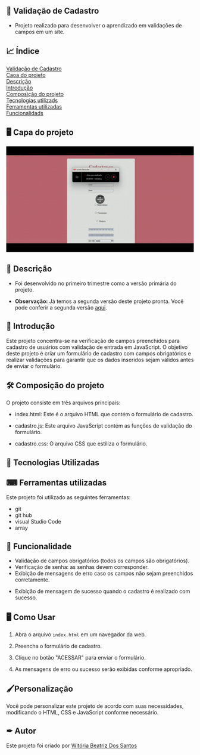 
## 📃 Validação de Cadastro

* Projeto realizado para desenvolver o aprendizado em validações de campos em um site.

## 📈 Índice 
[Validação de Cadastro]()  
[Caoa do projeto]()  
[Descrição]()  
[Introdução]()  
[Composição do projeto]()  
[Tecnologias utilizads]()  
[Ferramentas utilizadas]()  
[Funcionalidads]()  

## 🖥️ Capa do projeto

<img src="imgs/cadastro1.gif">

## 📌 Descrição

* Foi desenvolvido no primeiro trimestre como a versão primária do projeto.

* **Observação:** Já temos a segunda versão deste projeto pronta. Você pode conferir a segunda versão [aqui](https://witoriabeatriz.github.io/Cadastro-versao-final/).


## 📝 Introdução

Este projeto concentra-se na verificação de campos preenchidos para cadastro de usuários com validação de entrada em JavaScript. O objetivo deste projeto é criar um formulário de cadastro com campos obrigatórios e realizar validações para garantir que os dados inseridos sejam válidos antes de enviar o formulário.

## 🛠️ Composição do projeto 

O projeto consiste em três arquivos principais:

* index.html: Este é o arquivo HTML que contém o formulário de cadastro.

* cadastro.js: Este arquivo JavaScript contém as funções de validação do formulário.

* cadastro.css: O arquivo CSS que estiliza o formulário.


## 🤖 Tecnologias Utilizadas

## ⌨ Ferramentas utilizadas

Este projeto foi utilizado as seguintes ferramentas:
* git
* git hub
* visual Studio Code
* array

## 👾 Funcionalidade

* Validação de campos obrigatórios (todos os campos são obrigatórios).
* Verificação de senha: as senhas devem corresponder.
* Exibição de mensagens de erro caso os campos não sejam preenchidos corretamente.
- Exibição de mensagem de sucesso quando o cadastro é realizado com sucesso.

## 🖥️ Como Usar
1. Abra o arquivo `index.html` em um navegador da web.

2. Preencha o formulário de cadastro.

3. Clique no botão "ACESSAR" para enviar o formulário.

4. As mensagens de erro ou sucesso serão exibidas conforme apropriado.

## 🖌️Personalização
Você pode personalizar este projeto de acordo com suas necessidades, modificando o HTML, CSS e JavaScript conforme necessário.

## ✒ Autor
Este projeto foi criado por [Witória Beatriz Dos Santos](https://github.com/Witoriabeatriz)

 


